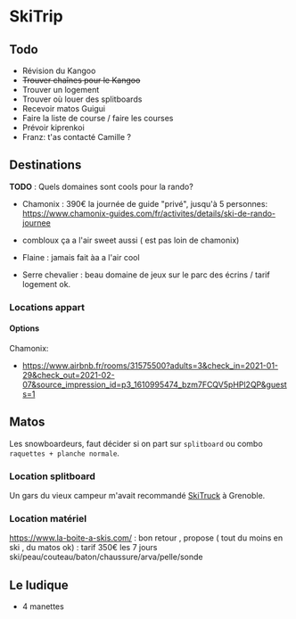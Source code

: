 # SkiTrip

## Todo

* Révision du Kangoo
* ~~Trouver chaînes pour le Kangoo~~
* Trouver un logement
* Trouver où louer des splitboards
* Recevoir matos Guigui
* Faire la liste de course / faire les courses
* Prévoir kiprenkoi
* Franz: t'as contacté Camille ?


## Destinations

**TODO** : Quels domaines sont cools pour la rando?


* Chamonix : 
390€ la journée de guide "privé", jusqu'à 5 personnes:
https://www.chamonix-guides.com/fr/activites/details/ski-de-rando-journee 

* combloux ça a l'air sweet aussi ( est pas loin de chamonix)
* Flaine : jamais fait àa a l'air cool
* Serre chevalier : beau domaine de jeux sur le parc des écrins / tarif logement ok.

### Locations appart

#### Options

Chamonix:
* https://www.airbnb.fr/rooms/31575500?adults=3&check_in=2021-01-29&check_out=2021-02-07&source_impression_id=p3_1610995474_bzm7FCQV5pHPl2QP&guests=1

## Matos

Les snowboardeurs, faut décider si on part sur `splitboard` ou combo `raquettes + planche normale`.

### Location splitboard

Un gars du vieux campeur m'avait recommandé [SkiTruck](https://g.page/skitruck?share) à Grenoble.

### Location matériel 

https://www.la-boite-a-skis.com/ : bon retour , propose ( tout du moins en ski , du matos ok) : tarif 350€ les 7 jours ski/peau/couteau/baton/chaussure/arva/pelle/sonde

## Le ludique

* 4 manettes
